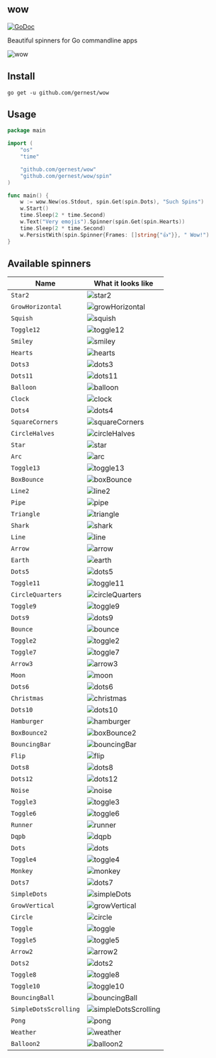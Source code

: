 
## wow
[![GoDoc](https://godoc.org/github.com/gernest/wow?status.svg)](https://godoc.org/github.com/gernest/wow)

Beautiful spinners for Go commandline apps

![wow](static/wow.gif)

## Install
    go get -u github.com/gernest/wow

## Usage

```go
package main

import (
	"os"
	"time"

	"github.com/gernest/wow"
	"github.com/gernest/wow/spin"
)

func main() {
	w := wow.New(os.Stdout, spin.Get(spin.Dots), "Such Spins")
	w.Start()
	time.Sleep(2 * time.Second)
	w.Text("Very emojis").Spinner(spin.Get(spin.Hearts))
	time.Sleep(2 * time.Second)
	w.PersistWith(spin.Spinner{Frames: []string{"👍"}}, " Wow!")
}
```

## Available spinners

  Name  | What it looks like 
--------|---------------------
 `Star2` | ![star2](static/star2.gif)
 `GrowHorizontal` | ![growHorizontal](static/growHorizontal.gif)
 `Squish` | ![squish](static/squish.gif)
 `Toggle12` | ![toggle12](static/toggle12.gif)
 `Smiley` | ![smiley](static/smiley.gif)
 `Hearts` | ![hearts](static/hearts.gif)
 `Dots3` | ![dots3](static/dots3.gif)
 `Dots11` | ![dots11](static/dots11.gif)
 `Balloon` | ![balloon](static/balloon.gif)
 `Clock` | ![clock](static/clock.gif)
 `Dots4` | ![dots4](static/dots4.gif)
 `SquareCorners` | ![squareCorners](static/squareCorners.gif)
 `CircleHalves` | ![circleHalves](static/circleHalves.gif)
 `Star` | ![star](static/star.gif)
 `Arc` | ![arc](static/arc.gif)
 `Toggle13` | ![toggle13](static/toggle13.gif)
 `BoxBounce` | ![boxBounce](static/boxBounce.gif)
 `Line2` | ![line2](static/line2.gif)
 `Pipe` | ![pipe](static/pipe.gif)
 `Triangle` | ![triangle](static/triangle.gif)
 `Shark` | ![shark](static/shark.gif)
 `Line` | ![line](static/line.gif)
 `Arrow` | ![arrow](static/arrow.gif)
 `Earth` | ![earth](static/earth.gif)
 `Dots5` | ![dots5](static/dots5.gif)
 `Toggle11` | ![toggle11](static/toggle11.gif)
 `CircleQuarters` | ![circleQuarters](static/circleQuarters.gif)
 `Toggle9` | ![toggle9](static/toggle9.gif)
 `Dots9` | ![dots9](static/dots9.gif)
 `Bounce` | ![bounce](static/bounce.gif)
 `Toggle2` | ![toggle2](static/toggle2.gif)
 `Toggle7` | ![toggle7](static/toggle7.gif)
 `Arrow3` | ![arrow3](static/arrow3.gif)
 `Moon` | ![moon](static/moon.gif)
 `Dots6` | ![dots6](static/dots6.gif)
 `Christmas` | ![christmas](static/christmas.gif)
 `Dots10` | ![dots10](static/dots10.gif)
 `Hamburger` | ![hamburger](static/hamburger.gif)
 `BoxBounce2` | ![boxBounce2](static/boxBounce2.gif)
 `BouncingBar` | ![bouncingBar](static/bouncingBar.gif)
 `Flip` | ![flip](static/flip.gif)
 `Dots8` | ![dots8](static/dots8.gif)
 `Dots12` | ![dots12](static/dots12.gif)
 `Noise` | ![noise](static/noise.gif)
 `Toggle3` | ![toggle3](static/toggle3.gif)
 `Toggle6` | ![toggle6](static/toggle6.gif)
 `Runner` | ![runner](static/runner.gif)
 `Dqpb` | ![dqpb](static/dqpb.gif)
 `Dots` | ![dots](static/dots.gif)
 `Toggle4` | ![toggle4](static/toggle4.gif)
 `Monkey` | ![monkey](static/monkey.gif)
 `Dots7` | ![dots7](static/dots7.gif)
 `SimpleDots` | ![simpleDots](static/simpleDots.gif)
 `GrowVertical` | ![growVertical](static/growVertical.gif)
 `Circle` | ![circle](static/circle.gif)
 `Toggle` | ![toggle](static/toggle.gif)
 `Toggle5` | ![toggle5](static/toggle5.gif)
 `Arrow2` | ![arrow2](static/arrow2.gif)
 `Dots2` | ![dots2](static/dots2.gif)
 `Toggle8` | ![toggle8](static/toggle8.gif)
 `Toggle10` | ![toggle10](static/toggle10.gif)
 `BouncingBall` | ![bouncingBall](static/bouncingBall.gif)
 `SimpleDotsScrolling` | ![simpleDotsScrolling](static/simpleDotsScrolling.gif)
 `Pong` | ![pong](static/pong.gif)
 `Weather` | ![weather](static/weather.gif)
 `Balloon2` | ![balloon2](static/balloon2.gif)
